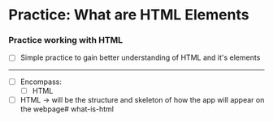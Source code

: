 # Practice: What are HTML Elements

### Practice working with HTML

- [ ] Simple practice to gain better understanding of HTML and it's elements

---
- [ ] Encompass:
  - [ ] HTML
- [ ] HTML → will be the structure and skeleton of how the app will appear on the webpage# what-is-html